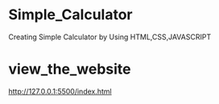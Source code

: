 # Simple_Calculator
Creating Simple Calculator by Using HTML,CSS,JAVASCRIPT

# view_the_website

http://127.0.0.1:5500/index.html

